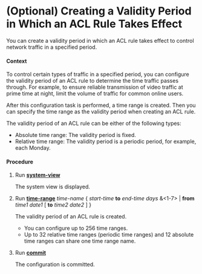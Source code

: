 (Optional) Creating a Validity Period in Which an ACL Rule Takes Effect
=======================================================================

You can create a validity period in which an ACL rule takes effect to control network traffic in a specified period.

#### Context

To control certain types of traffic in a specified period, you can configure the validity period of an ACL rule to determine the time traffic passes through. For example, to ensure reliable transmission of video traffic at prime time at night, limit the volume of traffic for common online users.

After this configuration task is performed, a time range is created. Then you can specify the time range as the validity period when creating an ACL rule.

The validity period of an ACL rule can be either of the following types:

* Absolute time range: The validity period is fixed.
* Relative time range: The validity period is a periodic period, for example, each Monday.

#### Procedure

1. Run [**system-view**](cmdqueryname=system-view)
   
   
   
   The system view is displayed.
2. Run [**time-range**](cmdqueryname=time-range+to+from+to) *time-name* { *start-time* **to** *end-time days* &<1-7> | **from** *time1 date1* [ **to** *time2 date2* ] }
   
   
   
   The validity period of an ACL rule is created.
   
   
   
   * You can configure up to 256 time ranges.
   * Up to 32 relative time ranges (periodic time ranges) and 12 absolute time ranges can share one time range name.
3. Run [**commit**](cmdqueryname=commit)
   
   
   
   The configuration is committed.